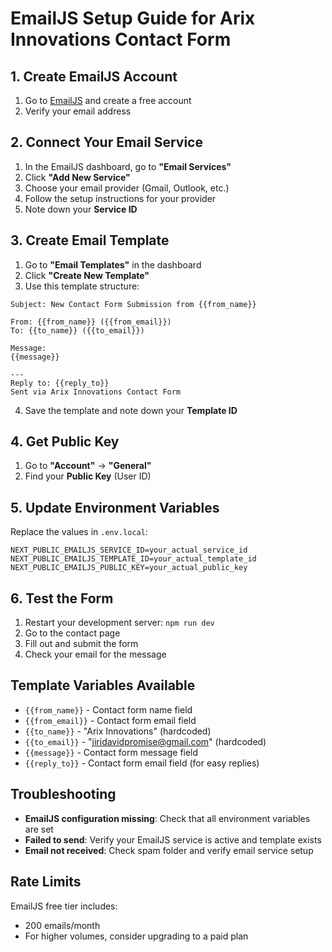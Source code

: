 # EmailJS Setup Guide for Arix Innovations Contact Form

## 1. Create EmailJS Account

1. Go to [EmailJS](https://www.emailjs.com/) and create a free account
2. Verify your email address

## 2. Connect Your Email Service

1. In the EmailJS dashboard, go to **"Email Services"**
2. Click **"Add New Service"**
3. Choose your email provider (Gmail, Outlook, etc.)
4. Follow the setup instructions for your provider
5. Note down your **Service ID**

## 3. Create Email Template

1. Go to **"Email Templates"** in the dashboard
2. Click **"Create New Template"**
3. Use this template structure:

```
Subject: New Contact Form Submission from {{from_name}}

From: {{from_name}} ({{from_email}})
To: {{to_name}} ({{to_email}})

Message:
{{message}}

---
Reply to: {{reply_to}}
Sent via Arix Innovations Contact Form
```

4. Save the template and note down your **Template ID**

## 4. Get Public Key

1. Go to **"Account"** → **"General"**
2. Find your **Public Key** (User ID)

## 5. Update Environment Variables

Replace the values in `.env.local`:

```env
NEXT_PUBLIC_EMAILJS_SERVICE_ID=your_actual_service_id
NEXT_PUBLIC_EMAILJS_TEMPLATE_ID=your_actual_template_id
NEXT_PUBLIC_EMAILJS_PUBLIC_KEY=your_actual_public_key
```

## 6. Test the Form

1. Restart your development server: `npm run dev`
2. Go to the contact page
3. Fill out and submit the form
4. Check your email for the message

## Template Variables Available

- `{{from_name}}` - Contact form name field
- `{{from_email}}` - Contact form email field
- `{{to_name}}` - "Arix Innovations" (hardcoded)
- `{{to_email}}` - "jiridavidpromise@gmail.com" (hardcoded)
- `{{message}}` - Contact form message field
- `{{reply_to}}` - Contact form email field (for easy replies)

## Troubleshooting

- **EmailJS configuration missing**: Check that all environment variables are set
- **Failed to send**: Verify your EmailJS service is active and template exists
- **Email not received**: Check spam folder and verify email service setup

## Rate Limits

EmailJS free tier includes:

- 200 emails/month
- For higher volumes, consider upgrading to a paid plan
